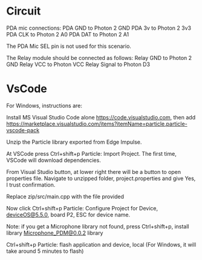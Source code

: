 # Circuit

PDA mic connections:
PDA GND to Photon 2 GND 
PDA 3v to Photon 2 3v3
PDA CLK to Photon 2 A0
PDA DAT to Photon 2 A1

The PDA Mic SEL pin is not used for this scenario.

The Relay module should be connected as follows:
Relay GND to Photon 2 GND
Relay VCC to Photon VCC
Relay Signal to Photon D3

# VsCode

For Windows, instructions are:

Install MS Visual Studio Code alone https://code.visualstudio.com, then add https://marketplace.visualstudio.com/items?itemName=particle.particle-vscode-pack 

Unzip the Particle library exported from Edge Impulse. 

At VSCode press Ctrl+shift+p Particle: Import Project. The first time, VSCode will download dependencies.

From Visual Studio button, at lower right there will be a button to open properties file. Navigate to unzipped folder, project.properties and give Yes, I trust confirmation.

Replace zip/src/main.cpp with the file provided

Now click Ctrl+shift+p Particle: Configure Project for Device, deviceOS@5.5.0, board P2, ESC for device name.

Note: if you get a Microphone library not found, press Ctrl+shift+p, install library Microphone_PDM@0.0.2 library

Ctrl+shift+p Particle: flash application and device, local (For Windows, it will take around 5 minutes to flash)


